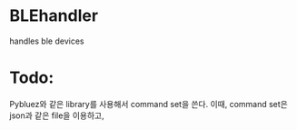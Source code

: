 # BLEhandler
handles ble devices

# Todo:
Pybluez와 같은 library를 사용해서 command set을 쓴다.
이때, command set은 json과 같은 file을 이용하고, 